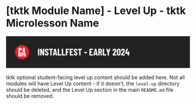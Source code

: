 # [tktk Module Name] - Level Up - tktk Microlesson Name

![Hero image](./assets/hero.png)

tktk optional student-facing level up content should be added here. Not all modules will have Level Up content - if it doesn't, the `level-up` directory should be deleted, and the Level Up section in the main `README.md` file should be removed.
